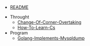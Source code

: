 * [README](README.md)
- Throught
    * [Change-Of-Corner-Overtaking](1-throught/0302-change-of-corner-overtaking.md)
    * [How-To-Learn-Cs](1-throught/0326-how-to-learn-cs.md)
- Program
    * [Golang-Implements-Mysqldump](2-program/0325-golang-implements-mysqldump.md)

